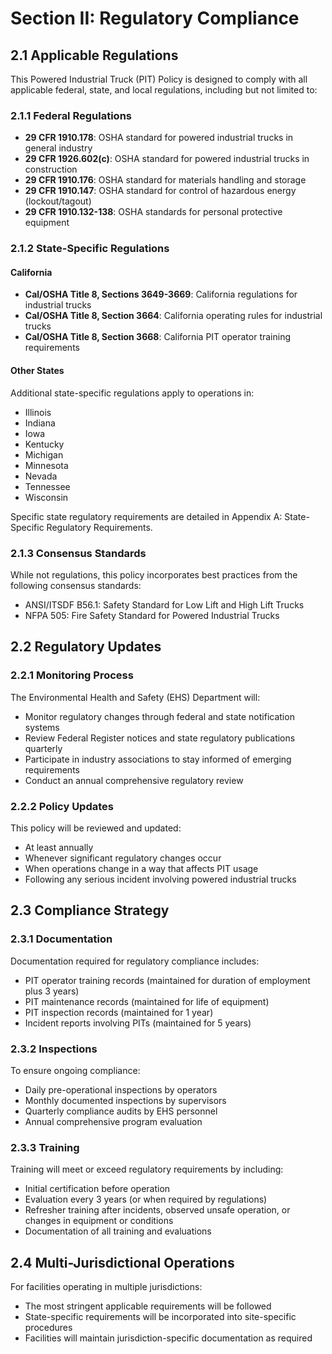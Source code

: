 # Section II: Regulatory Compliance

## 2.1 Applicable Regulations

This Powered Industrial Truck (PIT) Policy is designed to comply with all applicable federal, state, and local regulations, including but not limited to:

### 2.1.1 Federal Regulations

- **29 CFR 1910.178**: OSHA standard for powered industrial trucks in general industry
- **29 CFR 1926.602(c)**: OSHA standard for powered industrial trucks in construction
- **29 CFR 1910.176**: OSHA standard for materials handling and storage
- **29 CFR 1910.147**: OSHA standard for control of hazardous energy (lockout/tagout)
- **29 CFR 1910.132-138**: OSHA standards for personal protective equipment

### 2.1.2 State-Specific Regulations

#### California
- **Cal/OSHA Title 8, Sections 3649-3669**: California regulations for industrial trucks
- **Cal/OSHA Title 8, Section 3664**: California operating rules for industrial trucks
- **Cal/OSHA Title 8, Section 3668**: California PIT operator training requirements

#### Other States
Additional state-specific regulations apply to operations in:
- Illinois
- Indiana
- Iowa
- Kentucky
- Michigan
- Minnesota
- Nevada
- Tennessee
- Wisconsin

Specific state regulatory requirements are detailed in Appendix A: State-Specific Regulatory Requirements.

### 2.1.3 Consensus Standards

While not regulations, this policy incorporates best practices from the following consensus standards:
- ANSI/ITSDF B56.1: Safety Standard for Low Lift and High Lift Trucks
- NFPA 505: Fire Safety Standard for Powered Industrial Trucks

## 2.2 Regulatory Updates

### 2.2.1 Monitoring Process

The Environmental Health and Safety (EHS) Department will:
- Monitor regulatory changes through federal and state notification systems
- Review Federal Register notices and state regulatory publications quarterly
- Participate in industry associations to stay informed of emerging requirements
- Conduct an annual comprehensive regulatory review

### 2.2.2 Policy Updates

This policy will be reviewed and updated:
- At least annually
- Whenever significant regulatory changes occur
- When operations change in a way that affects PIT usage
- Following any serious incident involving powered industrial trucks

## 2.3 Compliance Strategy

### 2.3.1 Documentation

Documentation required for regulatory compliance includes:
- PIT operator training records (maintained for duration of employment plus 3 years)
- PIT maintenance records (maintained for life of equipment)
- PIT inspection records (maintained for 1 year)
- Incident reports involving PITs (maintained for 5 years)

### 2.3.2 Inspections

To ensure ongoing compliance:
- Daily pre-operational inspections by operators
- Monthly documented inspections by supervisors
- Quarterly compliance audits by EHS personnel
- Annual comprehensive program evaluation

### 2.3.3 Training

Training will meet or exceed regulatory requirements by including:
- Initial certification before operation
- Evaluation every 3 years (or when required by regulations)
- Refresher training after incidents, observed unsafe operation, or changes in equipment or conditions
- Documentation of all training and evaluations

## 2.4 Multi-Jurisdictional Operations

For facilities operating in multiple jurisdictions:
- The most stringent applicable requirements will be followed
- State-specific requirements will be incorporated into site-specific procedures
- Facilities will maintain jurisdiction-specific documentation as required
